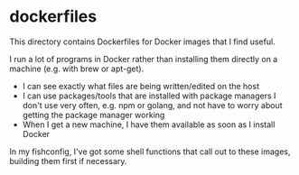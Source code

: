 # dockerfiles

This directory contains Dockerfiles for Docker images that I find useful.

I run a lot of programs in Docker rather than installing them directly on a machine (e.g. with brew or apt-get).

*   I can see exactly what files are being written/edited on the host
*   I can use packages/tools that are installed with package managers I don't use very often, e.g. npm or golang, and not have to worry about getting the package manager working
*   When I get a new machine, I have them available as soon as I install Docker

In my fishconfig, I've got some shell functions that call out to these images, building them first if necessary.
